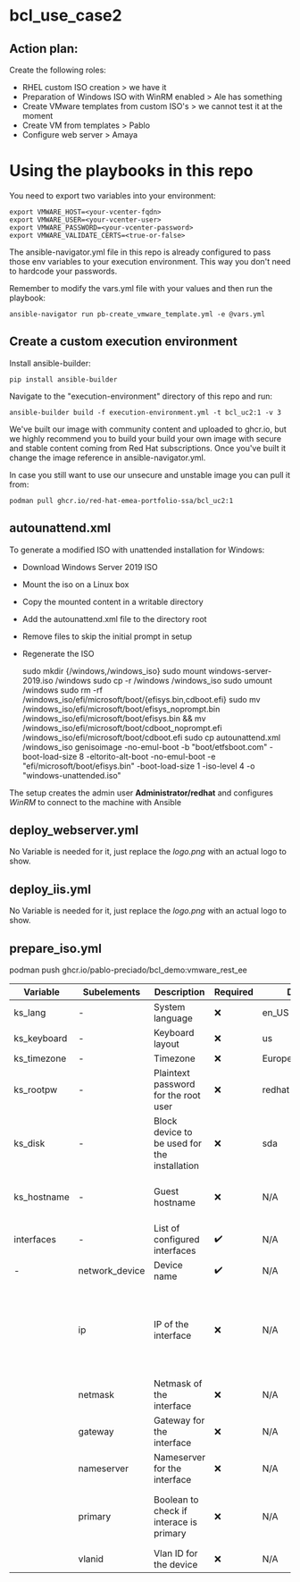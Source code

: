 # bcl_use_case2

## Action plan:

Create the following roles:

 - RHEL custom ISO creation > we have it
 - Preparation of Windows ISO with WinRM enabled > Ale has something
 - Create VMware templates from custom ISO's > we cannot test it at the moment
 - Create VM from templates > Pablo
 - Configure web server > Amaya

# Using the playbooks in this repo

You need to export two variables into your environment:

```
export VMWARE_HOST=<your-vcenter-fqdn>
export VMWARE_USER=<your-vcenter-user>
export VMWARE_PASSWORD=<your-vcenter-password>
export VMWARE_VALIDATE_CERTS=<true-or-false>
```
The ansible-navigator.yml file in this repo is already configured to pass those env variables to your execution environment. This way you don't need to hardcode your passwords.

Remember to modify the vars.yml file with your values and then run the playbook:

```
ansible-navigator run pb-create_vmware_template.yml -e @vars.yml
```

## Create a custom execution environment

Install ansible-builder:

```
pip install ansible-builder
```
Navigate to the "execution-environment" directory of this repo and run:

```
ansible-builder build -f execution-environment.yml -t bcl_uc2:1 -v 3
```

We've built our image with community content and uploaded to ghcr.io, but we highly recommend you to build your build your own image with secure and stable content coming from Red Hat subscriptions. Once you've built it change the image reference in ansible-navigator.yml.

In case you still want to use our unsecure and unstable image you can pull it from:

```
podman pull ghcr.io/red-hat-emea-portfolio-ssa/bcl_uc2:1
```

## autounattend.xml

To generate a modified ISO with unattended installation for Windows:

- Download Windows Server 2019 ISO
- Mount the iso on a Linux box
- Copy the mounted content in a writable directory
- Add the autounattend.xml file to the directory root
- Remove files to skip the initial prompt in setup
- Regenerate the ISO

    sudo mkdir {/windows,/windows_iso}
    sudo mount windows-server-2019.iso /windows
    sudo cp -r /windows /windows_iso
    sudo umount /windows
    sudo rm -rf /windows_iso/efi/microsoft/boot/{efisys.bin,cdboot.efi}
    sudo mv /windows_iso/efi/microsoft/boot/efisys_noprompt.bin /windows_iso/efi/microsoft/boot/efisys.bin && mv /windows_iso/efi/microsoft/boot/cdboot_noprompt.efi /windows_iso/efi/microsoft/boot/cdboot.efi
    sudo cp autounattend.xml /windows_iso
    genisoimage   -no-emul-boot -b "boot/etfsboot.com" -boot-load-size 8 -eltorito-alt-boot -no-emul-boot -e "efi/microsoft/boot/efisys.bin" -boot-load-size 1 -iso-level 4 -o "windows-unattended.iso"

The setup creates the admin user **Administrator/redhat** and configures *WinRM* to connect to the machine with Ansible

## deploy_webserver.yml

No Variable is needed for it, just replace the *logo.png* with an actual logo to show.

## deploy_iis.yml

No Variable is needed for it, just replace the *logo.png* with an actual logo to show.

## prepare_iso.yml

podman push ghcr.io/pablo-preciado/bcl_demo:vmware_rest_ee

| Variable | Subelements | Description | Required | Default | Notes |
| -- | -- | -- | -- | -- | -- |
| ks_lang                 | - | System language                                 | :x: | en_US | |
| ks_keyboard             | - | Keyboard layout                                 | :x: | us | |
| ks_timezone             | - | Timezone                                        | :x: | Europe/Amsterdam | |
| ks_rootpw               | - | Plaintext password for the root user            | :x: | redhat | |
| ks_disk                 | - | Block device to be used for the installation    | :x: | sda | |
| ks_hostname             | - | Guest hostname                                  | :x: | N/A | Mandatory if primary interfaces is static |
| interfaces              | - | List of configured interfaces                   | :heavy_check_mark: | N/A |
| - | network_device    | Device name                                     | :heavy_check_mark: | N/A | |
|| ip                | IP of the interface                             | :x: | N/A | If set, other fields are mandatory for static configuration. If not set, DHCP will be used
|| netmask           | Netmask of the interface                        | :x: | N/A | Mandatory if *ip* is static
|| gateway           | Gateway for the interface                       | :x: | N/A | Mandatory if *ip* is static
|| nameserver        | Nameserver for the interface                    | :x: | N/A | Mandatory if *ip* is static
|| primary           | Boolean to check if interace is primary         | :x: | N/A | Mandatory if *ip* is static. If true, *ks_hostname* must be set
|| vlanid            | Vlan ID for the device                          | :x: | N/A | Mandatory if *ip* is static


